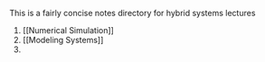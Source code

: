 
This is a fairly concise notes directory for hybrid systems lectures

1. [[Numerical Simulation]]
2. [[Modeling Systems]]
3. 